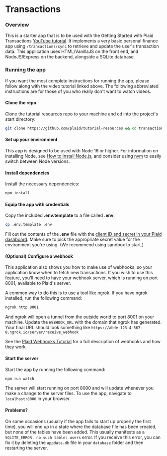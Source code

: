 # Transactions

### Overview

This is a starter app that is to be used with the Getting Started with Plaid Transactions [YouTube tutorial](https://youtu.be/Pin0-ceDKcI). It implements a very basic personal finance app using `/transactions/sync` to retrieve and update the user's transaction data. This application uses HTML/VanillaJS on the front end, and NodeJS/Express on the backend, alongside a SQLite database.

### Running the app

If you want the most complete instructions for running the app, please follow along with the video tutorial linked above. The following abbreviated instructions are for those of you who really don't want to watch videos.

#### Clone the repo

Clone the tutorial resources repo to your machine and cd into the project's start directory:

```bash
git clone https://github.com/plaid/tutorial-resources && cd transactions/start
```

#### Set up your environment

This app is designed to be used with Node 16 or higher. For information on installing Node, see [How to install Node.js](https://nodejs.dev/learn/how-to-install-nodejs), and consider using [nvm](https://github.com/nvm-sh/nvm) to easily switch between Node versions.

#### Install dependencies

Install the necessary dependencies:

```bash
npm install
```

#### Equip the app with credentials

Copy the included **.env.template** to a file called **.env**.

```bash
cp .env.template .env
```

Fill out the contents of the **.env** file with the [client ID and secret in your Plaid dashboard](https://dashboard.plaid.com/team/keys). Make sure to pick the appropriate secret value for the environment you're using. (We recommend using sandbox to start.)

#### (Optional) Configure a webhook

This application also shows you how to make use of webhooks, so your application know when to fetch new transactions. If you wish to use this feature, you'll need to have your webhook server, which is running on port 8001, available to Plaid's server.

A common way to do this is to use a tool like ngrok. If you have ngrok installed, run the following command:

```bash
ngrok http 8001
```

And ngrok will open a tunnel from the outside world to port 8001 on your machine. Update the `WEBHOOK_URL` with the domain that ngrok has generated. Your final URL should look something like `https://abde-123-4-567-8.ngrok.io/server/receive_webhook`

See the [Plaid Webhooks Tutorial](https://www.youtube.com/watch?v=0E0KEAVeDyc) for a full description of webhooks and how they work.

#### Start the server

Start the app by running the following command:

```bash
npm run watch
```

The server will start running on port 8000 and will update whenever you make a change to the server files. To use the app, navigate to `localhost:8000` in your browser.

#### Problems?

On some occasions (usually if the app fails to start up properly the first time), you will end up in a state where the database file has been created, but none of the tables have been added. This usually manifests as a `SQLITE_ERROR: no such table: users` error. If you receive this error, you can fix it by deleting the `appdata.db` file in your `database` folder and then restarting the server.

